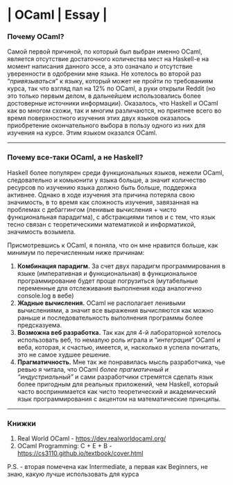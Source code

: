 # | OCaml | Essay | 



### Почему OCaml?

Самой первой причиной, по который был выбран именно OCaml, является отсутствие достаточного количества мест на Haskell-e на момент написания данного эссе, а это означало и отсутствие уверенности в одобрении мне языка. Не хотелось во второй раз “*привязываться*” к языку, который может не пройти по требованиям курса, так что взгляд пал на 12% по OCaml, а руки открыли Reddit (но это только первым делом, в дальнейшем использовались более достоверные источники информации). Оказалось, что Haskell и OCaml как во многом схожи, так и многим различаются, но приятнее всего во время поверхностного изучения этих двух языков оказалось приобретение окончательного выбора в пользу одного из них для изучения на курсе. Этим языком оказался OCaml.

---

### Почему все-таки OCaml, а не Haskell?

Haskell более популярен среди функциональных языков, нежели OCaml, следовательно и комьюнити у языка больше, а значит количество ресурсов по изучению языка должно быть больше, поддержка активнее. Однако в ходе изучения эта причина потеряла свою значимость, в то время как сложность изучения, завязанная на проблемах с дебаггингом (ленивые вычисления + чисто функциональная парадигма), с абстракциями типов и с тем, что язык тесно связан с теоретическими математикой и информатикой, значимость возымела.  

Присмотревшись к OCaml, я поняла, что он мне нравится больше, как минимум по перечисленным ниже причинам: 

1. **Комбинация парадигм.** За счет двух парадигм программирования в языке (императивная и функциональная) в функциональное программирование будет проще погрузиться (мутабельные переменные для отслеживания выполнения кода аналогично console.log в вебе)
2. **Жадные вычисления.** OCaml не располагает ленивыми вычислениями, а значит все выражения вычисляются как можно раньше и последовательность выполнения программы более предсказуема.
3. **Возможна веб разработка.** Так как для 4-й лабораторной хотелось использовать веб, то немалую роль играла и “*интеграция*” OCaml и веба, которая, к счастью, имеется, и, насколько я успела почитать, это не самое худшее решение.
4. **Прагматичность.** Мне так же понравилась мысль разработчика, чье ревью я читала, что OCaml *более прагматичный и “индустриальный”*  и сами разработчики стремятся сделать язык более пригодным для реальных приложений, чем Haskell, который часто воспринимается как чисто теоретический и академический язык программирования с акцентом на математические принципы.

---

### Книжки 

1. Real World OCaml - https://dev.realworldocaml.org/
2. OCaml Programming: C + E + B - https://cs3110.github.io/textbook/cover.html

P.S. - вторая помечена как Intermediate, а первая как Beginners, не знаю, какую лучше использовать для курса
